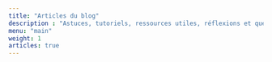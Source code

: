 ```yaml
---
title: "Articles du blog"
description : "Astuces, tutoriels, ressources utiles, réflexions et questions autour des langages HTML, CSS (et Sass), JavaScript, et du responsive design."
menu: "main"
weight: 1
articles: true
---
```

